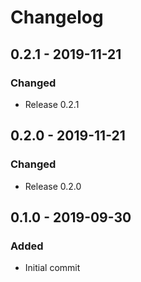 # Changelog

## 0.2.1 - 2019-11-21
### Changed
- Release 0.2.1

## 0.2.0 - 2019-11-21
### Changed
- Release 0.2.0

## 0.1.0 - 2019-09-30
### Added
- Initial commit